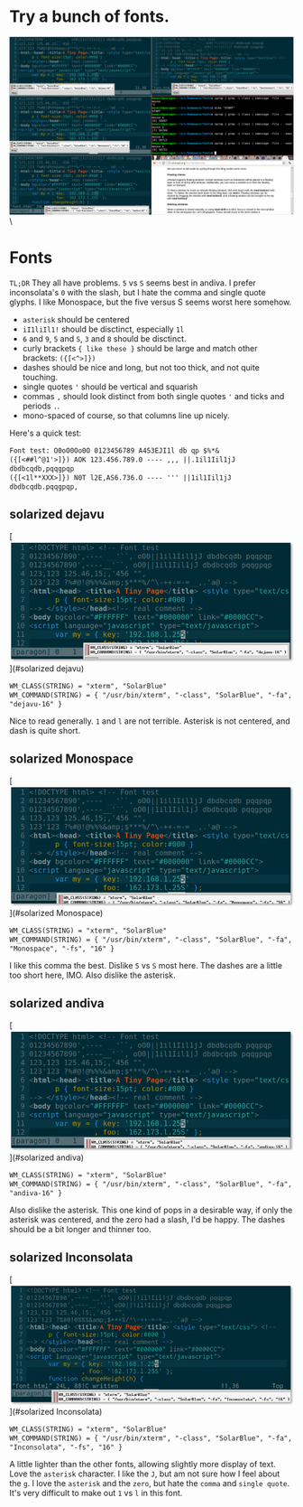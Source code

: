 
# Try a bunch of fonts.

[![solarized font test](https://github.com/bewest/homeware/raw/master/fonts/font-test-2012-09-22.png)](#fonts)\

# Fonts

`TL;DR` They all have problems.  `5` vs `S` seems best in andiva.  I
prefer inconsolata's `0` with the slash, but I hate the comma and
single quote glyphs.  I like Monospace, but the five versus S seems
worst here somehow.

* `asterisk` should be centered
* `iI1liIl1!` should be disctinct, especially `1l`
* `6` and `9`, `5` and `S`, `3` and `8` should be disctinct.
* curly brackets `{ like these }` should be large and match other
  brackets: `({[<^>]})`
* dashes should be nice and long, but not too thick, and not quite
  touching.
* single quotes `'` should be vertical and squarish
* commas `,` should look distinct from both single quotes `'` and
  ticks and periods `.`.
* mono-spaced of course, so that columns line up nicely.

Here's a quick test:
```
Font test: O0oO0Oo0O 0123456789 A453EJI1l db qp $%*&
({[<##l^@1'>]}) AOK 123.456.789.0 ---- ,,, ||.1il1Iil1jJ dbdbcqdb,pqqgpqp
({[<1l**XXX>]}) N0T l2E,AS6.736.O ---- ''' ||1il1Iil1jJ dbdbcqdb.pqqgpqp,
```

## solarized dejavu

[![dejavu-16](https://github.com/bewest/homeware/raw/master/fonts/font-dejavu-16.png)](#solarized dejavu)

```
WM_CLASS(STRING) = "xterm", "SolarBlue"
WM_COMMAND(STRING) = { "/usr/bin/xterm", "-class", "SolarBlue", "-fa", "dejavu-16" }
```

Nice to read generally.  `1` and `l` are not terrible.  Asterisk is
not centered, and dash is quite short.

## solarized Monospace

[![monospace-16](https://github.com/bewest/homeware/raw/master/fonts/font-monospace-16.png)](#solarized Monospace)

```
WM_CLASS(STRING) = "xterm", "SolarBlue"
WM_COMMAND(STRING) = { "/usr/bin/xterm", "-class", "SolarBlue", "-fa", "Monospace", "-fs", "16" }
```

I like this comma the best.  Dislike `5` vs `S` most here.  The dashes
are a little too short here, IMO.  Also dislike the asterisk.

## solarized andiva

[![andiva-16](https://github.com/bewest/homeware/raw/master/fonts/font-andiva-16.png)](#solarized andiva)

```
WM_CLASS(STRING) = "xterm", "SolarBlue"
WM_COMMAND(STRING) = { "/usr/bin/xterm", "-class", "SolarBlue", "-fa", "andiva-16" }
```
Also dislike the asterisk.  This one kind of pops in a desirable way,
if only the asterisk was centered, and the zero had a slash, I'd be
happy.  The dashes should be a bit longer and thinner too.

## solarized Inconsolata

[![inconsolata-16](https://github.com/bewest/homeware/raw/master/fonts/font-inconsolata-16.png)](#solarized Inconsolata)

```
WM_CLASS(STRING) = "xterm", "SolarBlue"
WM_COMMAND(STRING) = { "/usr/bin/xterm", "-class", "SolarBlue", "-fa", "Inconsolata", "-fs", "16" }
```
A little lighter than the other fonts, allowing slightly more display
of text.  Love the `asterisk` character.
I like the `J`, but am not sure how I feel about the `g`.  I love the
`asterisk` and the `zero`, but hate the `comma` and `single quote`.
It's very difficult to make out `1` vs `l` in this font.

